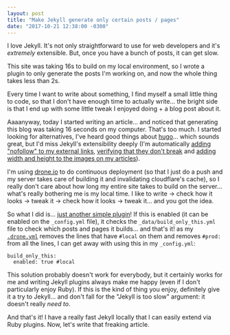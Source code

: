 ```yaml
---
layout: post
title: "Make Jekyll generate only certain posts / pages"
date: "2017-10-21 12:38:00 -0300"
---
```

I love Jekyll. It's not only straightforward to use for web developers and it's _extremely_ extensible. But, once you have a bunch of posts, it can get slow.

This site was taking 16s to build on my local environment, so I wrote a plugin to only generate the posts I'm working on, and now the whole thing takes less than 2s.

<!--more-->
Every time I want to write about something, I find myself a small little thing to code, so that I don't have enough time to actually write... the bright side is that I end up with some little tweak I enjoyed doing + a blog post about it.

Aaaanyway, today I started writing an article... and noticed that generating this blog was taking 16 seconds on my computer. That's too much. I started looking for alternatives, I've heard good things about [hugo](https://gohugo.io/)... which sounds great, but I'd miss Jekyll's extensibility deeply (I'm automatically [adding "nofollow" to my external links](https://github.com/g3rv4/g3rv4.com/blob/master/_plugins/external-links.rb#L90-L98), [verifying that they don't break](https://github.com/g3rv4/g3rv4.com/blob/master/_plugins/external-links.rb#L68-L86) and [adding width and height to the images on my articles](https://github.com/g3rv4/g3rv4.com/blob/947d6663f264783f77973ebe45879ae62a4609e1/_plugins/image-tweaker.rb)).

I'm using [drone.io](https://drone.io/) to do continuous deployment (so that I just do a push and my server takes care of building it and invalidating cloudflare's cache), so I really don't care about how long my entire site takes to build on the server... what's really bothering me is my local time. I like to write -> check how it looks -> tweak it -> check how it looks -> tweak it... and you got the idea.

So what I did is... [just another simple plugin](https://github.com/g3rv4/g3rv4.com/blob/master/_plugins/build-only-this.rb)! If this is enabled (it can be enabled on the `_config.yml` file), it checks the `_data/build_only_this.yml` file to check which posts and pages it builds... and that's it! as my [`.drone.yml`](https://github.com/g3rv4/g3rv4.com/blob/master/.drone.yml#L9-L10) removes the lines that have `#local` on them and removes `#prod:` from all the lines, I can get away with using this in my `_config.yml`:

```
build_only_this:
  enabled: true #local
```

This solution probably doesn't work for everybody, but it certainly works for me and writing Jekyll plugins always make me happy (even if I don't particularly enjoy Ruby). If this is the kind of thing you enjoy, definitely give it a try to Jekyll... and don't fall for the "Jekyll is too slow" argument: it doesn't really _need to_.

And that's it! I have a really fast Jekyll locally that I can easily extend via Ruby plugins. Now, let's write that freaking article.
